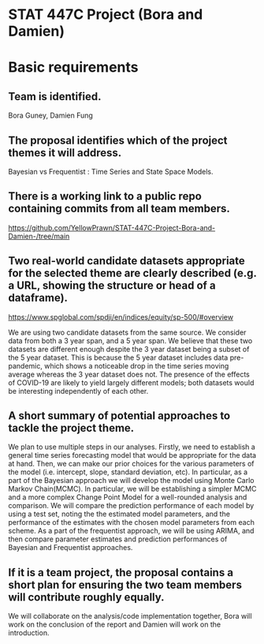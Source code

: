 # STAT 447C Project (Bora and Damien)

# Basic requirements

## Team is identified.
Bora Guney, Damien Fung

## The proposal identifies which of the project themes it will address.
Bayesian vs Frequentist : Time Series and State Space Models. 

## There is a working link to a public repo containing commits from all team members.
https://github.com/YellowPrawn/STAT-447C-Project-Bora-and-Damien-/tree/main

## Two real-world candidate datasets appropriate for the selected theme are clearly described (e.g. a URL, showing the structure or head of a dataframe).
https://www.spglobal.com/spdji/en/indices/equity/sp-500/#overview

We are using two candidate datasets from the same source. We consider data from both a 3 year span, and a 5 year span. We believe that these two datasets are different enough despite the 3 year dataset being a subset of the 5 year dataset. This is because the 5 year dataset includes data pre-pandemic, which shows a noticeable drop in the time series moving average whereas the 3 year dataset does not. The presence of the effects of COVID-19 are likely to yield largely different models; both datasets would be interesting independently of each other.

## A short summary of potential approaches to tackle the project theme.
We plan to use multiple steps in our analyses. Firstly, we need to establish a general time series forecasting model that would be appropriate for the data at hand. Then, we can make our prior choices for the various parameters of the model (i.e. intercept, slope, standard deviation, etc). In particular, as a part of the Bayesian approach we will develop the model using Monte Carlo Markov Chain(MCMC). In particular, we will be establishing a simpler MCMC and a more complex Change Point Model for a well-rounded analysis and comparison. We will compare the prediction performance of each model by using a test set, noting the the estimated model parameters, and the performance of the estimates with the chosen model parameters from each scheme. As a part of the frequentist approach, we will be using ARIMA, and then compare parameter estimates and prediction performances of Bayesian and Frequentist approaches. 


## If it is a team project, the proposal contains a short plan for ensuring the two team members will contribute roughly equally.
We will collaborate on the analysis/code implementation together, Bora will work on the conclusion of the report and Damien will work on the introduction.
